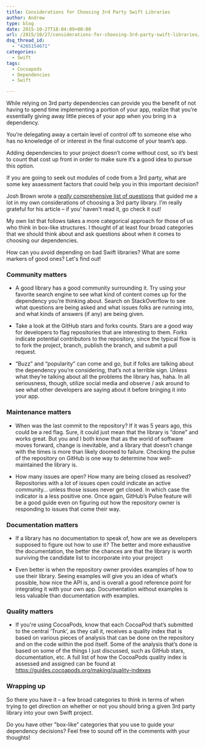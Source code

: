 ```yaml
---
title: Considerations for Choosing 3rd Party Swift Libraries
author: Andrew
type: blog
date: 2015-10-27T18:04:09+00:00
url: /2015/10/27/considerations-for-choosing-3rd-party-swift-libraries/
dsq_thread_id:
  - "4265154671"
categories:
  - Swift
tags:
  - Cocoapods
  - Dependencies
  - Swift

---
```

While relying on 3rd party dependencies can provide you the benefit of not having to spend time implementing a portion of your app, realize that you’re essentially giving away little pieces of your app when you bring in a dependency.

You’re delegating away a certain level of control off to someone else who has no knowledge of or interest in the final outcome of your team’s app.

Adding dependencies to your project doesn’t come without cost, so it’s best to count that cost up front in order to make sure it’s a good idea to pursue this option.

If you are going to seek out modules of code from a 3rd party, what are some key assessment factors that could help you in this important decision?

Josh Brown wrote a [_really_ comprehensive list of questions][1] that guided me a lot in my own considerations of choosing a 3rd party library. I'm really grateful for his article – if you' haven't read it, go check it out!

My own list that follows takes a more categorical approach for those of us who think in box-like structures. I thought of at least four broad categories that we should think about and ask questions about when it comes to choosing our dependencies.

How can you avoid depending on bad Swift libraries? What are some markers of good ones? Let's find out!


<a name="community" class="jump-target"></a>

### Community matters

  * A good library has a good community surrounding it. Try using your favorite search engine to see what kind of content comes up for the dependency you’re thinking about. Search on StackOverflow to see what questions are being asked and what issues folks are running into, and what kinds of answers (if any) are being given.</p> 
  * Take a look at the GitHub stars and forks counts. Stars are a good way for developers to flag repositories that are interesting to them. Forks indicate potential contributors to the repository, since the typical flow is to fork the project, branch, publish the branch, and submit a pull request.

  * “Buzz” and “popularity” can come and go, but if folks are talking about the dependency you’re considering, that’s not a terrible sign. Unless what they’re talking about all the problems the library has, haha. In all seriousness, though, utilize social media and observe / ask around to see what other developers are saying about it before bringing it into your app.

<a name="maintenance" class="jump-target"></a>

### Maintenance matters

  * When was the last commit to the repository? If it was 5 years ago, this could be a red flag. Sure, it could just mean that the library is “done” and works great. But you and I both know that as the world of software moves forward, change is inevitable, and a library that doesn’t change with the times is more than likely doomed to failure. Checking the pulse of the repository on GitHub is one way to determine how well-maintained the library is.</p> 
  * How many issues are open? How many are being closed as resolved? Repositories with a lot of issues open could indicate an active community… unless those issues never get closed. In which case the indicator is a less positive one. Once again, GitHub’s Pulse feature will be a good guide even on figuring out how the repository owner is responding to issues that come their way.

<a name="documentation" class="jump-target"></a>

### Documentation matters

  * If a library has no documentation to speak of, how are we as developers supposed to figure out how to use it? The better and more exhaustive the documentation, the better the chances are that the library is worth surviving the candidate list to incorporate into your project</p> 
  * Even better is when the repository owner provides examples of how to use their library. Seeing examples will give you an idea of what’s possible, how nice the API is, and is overall a good reference point for integrating it with your own app. Documentation without examples is less valuable than documentation _with_ examples.

<a name="quality" class="jump-target"></a>

### Quality matters

  * If you're using CocoaPods, know that each CocoaPod that’s submitted to the central ‘Trunk’, as they call it, receives a quality index that is based on various pieces of analysis that can be done on the repository and on the code within the pod itself. Some of the analysis that’s done is based on some of the things I just discussed, such as GitHub stars, documentation, etc. A full list of how the CocoaPods quality index is assessed and assigned can be found at <https://guides.cocoapods.org/making/quality-indexes>

### Wrapping up

So there you have it – a few broad categories to think in terms of when trying to get direction on whether or not you should bring a given 3rd party library into your own Swift project.

Do you have other "box-like&#8221; categories that you use to guide your dependency decisions? Feel free to sound off in the comments with your thoughts!

<a name="share" class="jump-target"></a>

 [1]: http://roadfiresoftware.com/2015/08/save-your-future-self-from-broken-apps/